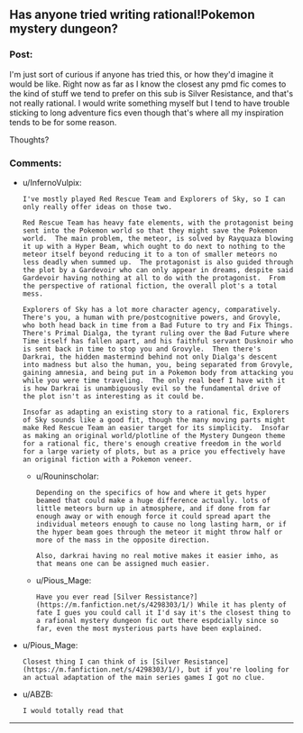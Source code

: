 ## Has anyone tried writing rational!Pokemon mystery dungeon?

### Post:

I'm just sort of curious if anyone has tried this, or how they'd imagine it would be like. Right now as far as I know the closest any pmd fic comes to the kind of stuff we tend to prefer on this sub is Silver Resistance, and that's not really rational. I would write something myself but I tend to have trouble sticking to long adventure fics even though that's where all my inspiration tends to be for some reason.

Thoughts?

### Comments:

- u/InfernoVulpix:
  ```
  I've mostly played Red Rescue Team and Explorers of Sky, so I can only really offer ideas on those two.

  Red Rescue Team has heavy fate elements, with the protagonist being sent into the Pokemon world so that they might save the Pokemon world.  The main problem, the meteor, is solved by Rayquaza blowing it up with a Hyper Beam, which ought to do next to nothing to the meteor itself beyond reducing it to a ton of smaller meteors no less deadly when summed up.  The protagonist is also guided through the plot by a Gardevoir who can only appear in dreams, despite said Gardevoir having nothing at all to do with the protagonist.  From the perspective of rational fiction, the overall plot's a total mess.

  Explorers of Sky has a lot more character agency, comparatively.  There's you, a human with pre/postcognitive powers, and Grovyle, who both head back in time from a Bad Future to try and Fix Things.  There's Primal Dialga, the tyrant ruling over the Bad Future where Time itself has fallen apart, and his faithful servant Dusknoir who is sent back in time to stop you and Grovyle.  Then there's Darkrai, the hidden mastermind behind not only Dialga's descent into madness but also the human, you, being separated from Grovyle, gaining amnesia, and being put in a Pokemon body from attacking you while you were time traveling.  The only real beef I have with it is how Darkrai is unambiguously evil so the fundamental drive of the plot isn't as interesting as it could be.

  Insofar as adapting an existing story to a rational fic, Explorers of Sky sounds like a good fit, though the many moving parts might make Red Rescue Team an easier target for its simplicity.  Insofar as making an original world/plotline of the Mystery Dungeon theme for a rational fic, there's enough creative freedom in the world for a large variety of plots, but as a price you effectively have an original fiction with a Pokemon veneer.
  ```

  - u/Rouninscholar:
    ```
    Depending on the specifics of how and where it gets hyper beamed that could make a huge difference actually. lots of little meteors burn up in atmosphere, and if done from far enough away or with enough force it could spread apart the individual meteors enough to cause no long lasting harm, or if the hyper beam goes through the meteor it might throw half or more of the mass in the opposite direction.

    Also, darkrai having no real motive makes it easier imho, as that means one can be assigned much easier.
    ```

  - u/Pious_Mage:
    ```
    Have you ever read [Silver Ressistance?] (https://m.fanfiction.net/s/4298303/1/) While it has plenty of fate I gues you could call it I'd say it's the closest thing to a rafional mystery dungeon fic out there espdcially since so far, even the most mysterious parts have been explained.
    ```

- u/Pious_Mage:
  ```
  Closest thing I can think of is [Silver Resistance] (https://m.fanfiction.net/s/4298303/1/), but if you're looling for an actual adaptation of the main series games I got no clue.
  ```

- u/ABZB:
  ```
  I would totally read that
  ```

---

